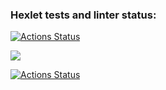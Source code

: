 ### Hexlet tests and linter status:
[![Actions Status](https://github.com/NurlanKhamzin/python-project-lvl1/workflows/hexlet-check/badge.svg)](https://github.com/NurlanKhamzin/python-project-lvl1/actions)

<a href="https://codeclimate.com/github/codeclimate/codeclimate/maintainability"><img src="https://api.codeclimate.com/v1/badges/a99a88d28ad37a79dbf6/maintainability" /></a>

[![Actions Status](https://github.com/NurlanKhamzin/python-project-lvl1/workflows/github_actions/badge.svg)](https://github.com/NurlanKhamzin/python-project-lvl1/actions)

